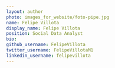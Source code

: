 ```yaml
---
layout: author
photo: images_for_website/foto-pipe.jpg
name: Felipe Villota
display_name: Felipe Villota
position: Social Data Analyst
bio: 
github_username: FelipeVillota
twitter_username: FelipeVillotaM1
linkedin_username: felipevillota
---
```


